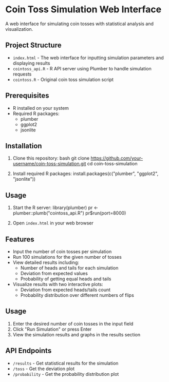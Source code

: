 # Coin Toss Simulation Web Interface

A web interface for simulating coin tosses with statistical analysis and visualization.

## Project Structure
- `index.html` - The web interface for inputting simulation parameters and displaying results
- `cointoss_api.R` - R API server using Plumber to handle simulation requests
- `cointoss.R` - Original coin toss simulation script

## Prerequisites
- R installed on your system
- Required R packages:
  - plumber
  - ggplot2
  - jsonlite

## Installation

1. Clone this repository:
bash
git clone https://github.com/your-username/coin-toss-simulation.git
cd coin-toss-simulation

2. Install required R packages:
install.packages(c("plumber", "ggplot2", "jsonlite"))

## Usage

1. Start the R server:
library(plumber)
pr <- plumber::plumb("cointoss_api.R")
pr$run(port=8000)

2. Open `index.html` in your web browser

## Features

- Input the number of coin tosses per simulation
- Run 100 simulations for the given number of tosses
- View detailed results including:
  - Number of heads and tails for each simulation
  - Deviation from expected values
  - Probability of getting equal heads and tails
- Visualize results with two interactive plots:
  - Deviation from expected heads/tails count
  - Probability distribution over different numbers of flips

## Usage

1. Enter the desired number of coin tosses in the input field
2. Click "Run Simulation" or press Enter
3. View the simulation results and graphs in the results section

## API Endpoints

- `/results` - Get statistical results for the simulation
- `/toss` - Get the deviation plot
- `/probability` - Get the probability distribution plot